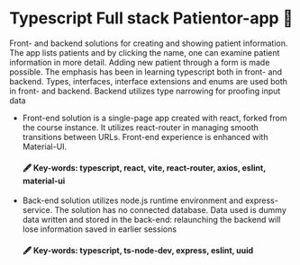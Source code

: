 # Typescript Full stack Patientor-app 🤖

Front- and backend solutions for creating and showing patient information. The app lists patients and by clicking the name, one can examine patient information in more detail. Adding new patient through a form is made possible. The emphasis has been in learning typescript both in front- and backend. Types, interfaces, interface extensions and enums are used both in front- and backend. Backend utilizes type narrowing for proofing input data
- Front-end solution is a single-page app created with react, forked from the course instance. It utilizes react-router in managing smooth transitions between URLs. Front-end experience is enhanced with Material-UI.
  #### 🖋️ Key-words: typescript, react, vite, react-router, axios, eslint, material-ui


- Back-end solution utilizes node.js runtime environment and express-service. The solution has no connected database. Data used is dummy data written and stored in the back-end: relaunching the backend will lose information saved in earlier sessions
  #### 🖋️ Key-words: typescript, ts-node-dev, express, eslint, uuid
